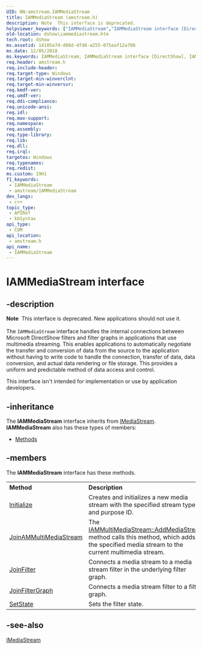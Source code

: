```yaml
---
UID: NN:amstream.IAMMediaStream
title: IAMMediaStream (amstream.h)
description: Note  This interface is deprecated.
helpviewer_keywords: ["IAMMediaStream","IAMMediaStream interface [DirectShow]","IAMMediaStream interface [DirectShow]","described","IAMMediaStreamInterface","amstream/IAMMediaStream","dshow.iammediastream"]
old-location: dshow\iammediastream.htm
tech.root: dshow
ms.assetid: 14185e7d-d08d-4fd8-a255-075eaf12a708
ms.date: 12/05/2018
ms.keywords: IAMMediaStream, IAMMediaStream interface [DirectShow], IAMMediaStream interface [DirectShow],described, IAMMediaStreamInterface, amstream/IAMMediaStream, dshow.iammediastream
req.header: amstream.h
req.include-header: 
req.target-type: Windows
req.target-min-winverclnt: 
req.target-min-winversvr: 
req.kmdf-ver: 
req.umdf-ver: 
req.ddi-compliance: 
req.unicode-ansi: 
req.idl: 
req.max-support: 
req.namespace: 
req.assembly: 
req.type-library: 
req.lib: 
req.dll: 
req.irql: 
targetos: Windows
req.typenames: 
req.redist: 
ms.custom: 19H1
f1_keywords:
 - IAMMediaStream
 - amstream/IAMMediaStream
dev_langs:
 - c++
topic_type:
 - APIRef
 - kbSyntax
api_type:
 - COM
api_location:
 - amstream.h
api_name:
 - IAMMediaStream
---
```


# IAMMediaStream interface


## -description

<div class="alert"><b>Note</b>  This interface is deprecated. New applications should not use it.</div>
<div> </div>
The <code>IAMMediaStream</code> interface handles the internal connections between Microsoft DirectShow filters and filter graphs in applications that use multimedia streaming. This enables applications to automatically negotiate the transfer and conversion of data from the source to the application without having to write code to handle the connection, transfer of data, data conversion, and actual data rendering or file storage. This provides a uniform and predictable method of data access and control.

This interface isn't intended for implementation or use by application developers.

## -inheritance

The <b xmlns:loc="http://microsoft.com/wdcml/l10n">IAMMediaStream</b> interface inherits from <a href="https://docs.microsoft.com/windows/desktop/api/mmstream/nn-mmstream-imediastream">IMediaStream</a>. <b>IAMMediaStream</b> also has these types of members:
<ul>
<li><a href="https://docs.microsoft.com/">Methods</a></li>
</ul>

## -members

The <b>IAMMediaStream</b> interface has these methods.
<table class="members" id="memberListMethods">
<tr>
<th align="left" width="37%">Method</th>
<th align="left" width="63%">Description</th>
</tr>
<tr data="declared;">
<td align="left" width="37%">
<a href="https://docs.microsoft.com/windows/desktop/api/amstream/nf-amstream-iammediastream-initialize">Initialize</a>
</td>
<td align="left" width="63%">
Creates and initializes a new media stream with the specified stream type and purpose ID.

</td>
</tr>
<tr data="declared;">
<td align="left" width="37%">
<a href="https://docs.microsoft.com/windows/desktop/api/amstream/nf-amstream-iammediastream-joinammultimediastream">JoinAMMultiMediaStream</a>
</td>
<td align="left" width="63%">
The <a href="https://docs.microsoft.com/windows/desktop/api/amstream/nf-amstream-iammultimediastream-addmediastream">IAMMultiMediaStream::AddMediaStream</a> method calls this method, which adds the specified media stream to the current multimedia stream.

</td>
</tr>
<tr data="declared;">
<td align="left" width="37%">
<a href="https://docs.microsoft.com/windows/desktop/api/amstream/nf-amstream-iammediastream-joinfilter">JoinFilter</a>
</td>
<td align="left" width="63%">
Connects a media stream to a media stream filter in the underlying filter graph.

</td>
</tr>
<tr data="declared;">
<td align="left" width="37%">
<a href="https://docs.microsoft.com/windows/desktop/api/amstream/nf-amstream-iammediastream-joinfiltergraph">JoinFilterGraph</a>
</td>
<td align="left" width="63%">
Connects a media stream filter to a filter graph.

</td>
</tr>
<tr data="declared;">
<td align="left" width="37%">
<a href="https://docs.microsoft.com/windows/desktop/api/amstream/nf-amstream-iammediastream-setstate">SetState</a>
</td>
<td align="left" width="63%">
Sets the filter state.

</td>
</tr>
</table>

## -see-also

<a href="https://docs.microsoft.com/windows/desktop/api/mmstream/nn-mmstream-imediastream">IMediaStream</a>

